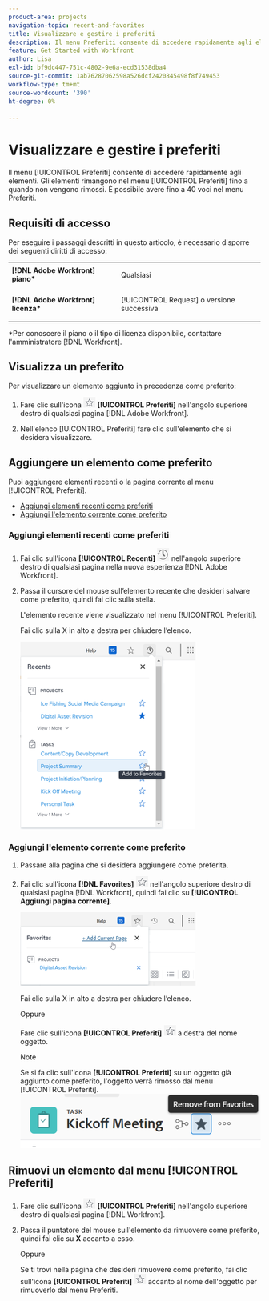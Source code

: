 ```yaml
---
product-area: projects
navigation-topic: recent-and-favorites
title: Visualizzare e gestire i preferiti
description: Il menu Preferiti consente di accedere rapidamente agli elementi. Gli elementi rimangono nel menu Preferiti fino a quando non vengono rimossi. È possibile avere fino a 40 voci nel menu Preferiti.
feature: Get Started with Workfront
author: Lisa
exl-id: bf9dc447-751c-4802-9e6a-ecd31538dba4
source-git-commit: 1ab76287062598a526dcf2420845498f8f749453
workflow-type: tm+mt
source-wordcount: '390'
ht-degree: 0%

---
```


# Visualizzare e gestire i preferiti

Il menu [!UICONTROL Preferiti] consente di accedere rapidamente agli elementi. Gli elementi rimangono nel menu [!UICONTROL Preferiti] fino a quando non vengono rimossi. È possibile avere fino a 40 voci nel menu Preferiti.

## Requisiti di accesso

Per eseguire i passaggi descritti in questo articolo, è necessario disporre dei seguenti diritti di accesso:

<table style="table-layout:auto"> 
 <col> 
 </col> 
 <col> 
 </col> 
 <tbody> 
  <tr> 
   <td role="rowheader"><strong>[!DNL Adobe Workfront] piano*</strong></td> 
   <td> <p>Qualsiasi</p> </td> 
  </tr> 
  <tr> 
   <td role="rowheader"><strong>[!DNL Adobe Workfront] licenza*</strong></td> 
   <td> <p>[!UICONTROL Request] o versione successiva</p> </td> 
  </tr> 
 </tbody> 
</table>

&#42;Per conoscere il piano o il tipo di licenza disponibile, contattare l&#39;amministratore [!DNL Workfront].

## Visualizza un preferito

Per visualizzare un elemento aggiunto in precedenza come preferito:

1. Fare clic sull&#39;icona ![](assets/favorites-icon.png) **[!UICONTROL Preferiti]** nell&#39;angolo superiore destro di qualsiasi pagina [!DNL Adobe Workfront].

1. Nell&#39;elenco [!UICONTROL Preferiti] fare clic sull&#39;elemento che si desidera visualizzare.

## Aggiungere un elemento come preferito

Puoi aggiungere elementi recenti o la pagina corrente al menu [!UICONTROL Preferiti].

* [Aggiungi elementi recenti come preferiti](#add-recent-items-as-a-favorite)
* [Aggiungi l&#39;elemento corrente come preferito](#add-the-current-item-as-a-favorite)

### Aggiungi elementi recenti come preferiti

1. Fai clic sull&#39;icona **[!UICONTROL Recenti]** ![[!UICONTROL Recenti]](assets/recents-icon-40x43.png) nell&#39;angolo superiore destro di qualsiasi pagina nella nuova esperienza [!DNL Adobe Workfront].
1. Passa il cursore del mouse sull’elemento recente che desideri salvare come preferito, quindi fai clic sulla stella.

   L&#39;elemento recente viene visualizzato nel menu [!UICONTROL Preferiti].

   Fai clic sulla X in alto a destra per chiudere l’elenco.

   ![Preferito un elemento recente](assets/favorite-recent-item-2022-350x375.png)

### Aggiungi l&#39;elemento corrente come preferito

1. Passare alla pagina che si desidera aggiungere come preferita.
1. Fai clic sull&#39;icona **[!DNL Favorites]** ![](assets/favorites-icon.png) nell&#39;angolo superiore destro di qualsiasi pagina [!DNL Workfront], quindi fai clic su **[!UICONTROL Aggiungi pagina corrente]**.

   ![Aggiungi la pagina corrente ai preferiti](assets/add-current-page-favorite-2022-350x147.png)

   Fai clic sulla X in alto a destra per chiudere l’elenco.

   Oppure

   Fare clic sull&#39;icona **[!UICONTROL Preferiti]** ![](assets/favorites-icon.png) a destra del nome oggetto.

   >[!NOTE]
   >
   >Se si fa clic sull&#39;icona **[!UICONTROL Preferiti]** su un oggetto già aggiunto come preferito, l&#39;oggetto verrà rimosso dal menu [!UICONTROL Preferiti].\
   >![](assets/nwe-remove-from-favorites-350x52.png)

## Rimuovi un elemento dal menu [!UICONTROL Preferiti]

1. Fare clic sull&#39;icona ![](assets/favorites-icon.png) **[!UICONTROL Preferiti]** nell&#39;angolo superiore destro di qualsiasi pagina [!DNL Workfront].

1. Passa il puntatore del mouse sull&#39;elemento da rimuovere come preferito, quindi fai clic su **X** accanto a esso.

   Oppure

   Se ti trovi nella pagina che desideri rimuovere come preferito, fai clic sull&#39;icona **[!UICONTROL Preferiti]** ![](assets/favorites-icon.png) accanto al nome dell&#39;oggetto per rimuoverlo dal menu Preferiti.
